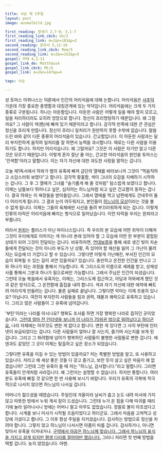 ```yaml
---

title: 사순 제 1주일
layout: post 
image: ausmalbild.jpg

first_reading: 창세기 2,7-9; 3,1-7
first_reading_link_cbck: Gn/2
first_reading_link: m=1&n=101&p=2
second_reading: 로마서 5,12-19
second_reading_link_cbck: Rom/5
second_reading_link: m=2&n=152&p=5
gospel: 마태 4,1-11
gospel_link_de: Matthäus4
gospel_link_cbck: Mt/4
gospel_link: m=2&n=147&p=4

tags: 사순

---
```


성 토마스 아퀴나스는 덕론에서 인간의 어리석음에 대해 논합니다.
어리석음은 <a href="https://maria.catholic.or.kr/dictionary/term/term_view.asp?ctxtIdNum=1432&keyword=%EC%82%AC%EC%B6%94%EB%8D%95&gubun=01">사추덕</a> 가운데
가장 중요한 총명함과 대칭관계에 있는 악덕입니다. 어리석음에는 크게 두 가지 종류로 구분됩니다. 하나는 아둔함입니다.
아둔한 사람은 어떻게 일을 해야 할지 모르고, 일을 처리하더라도 오히려 엉망으로 합니다. 정신이 흐리멍텅하기 때문입니다.
왜 그럴까요? 그 사람이 색(色)에 빠져 있기 때문이라고 합니다.
감각적 만족에 대한 큰 관심은 정신을 흐리게 만듭니다. 정신이 흐리니 일처리가 원만하지 못할 수밖에 없습니다.
말씀 드린 바와 같이 다른 종류의 어리석음이 있습니다. 간교함입니다. 이 아둔한 사람과는 달리 부지런하게 움직여 일처리를 잘 하면서 능력을 과시합니다.
때로는 다른 사람을 이용하기도 합니다. 하지만 어리석습니다. 왜 그럴까요? 그것은 이 사람은 자기만 알고 다른 것은 모르기 때문입니다.
이렇게 혼자 잘난 줄 아는, 간교한 어리석음의 원인을 토마스는 '인색함'이라고 말합니다. 이는 자기 자신에 대한 과도한 사랑을 말하는 겁니다.

오늘 제1독서에서 하와가 뱀의 유혹에 빠져 금단의 열매를 바라보니까 그것이 "먹음직하고 소담스러워 보였다"고 합니다.
감각적 황홀함, 색이 그녀의 오감을 지배하기 시작하는 겁니다. 그 후 그 열매가 그녀를 "슬기롭게 해 줄 것처럼" 탐스럽게 보였다고 합니다.
이제는 남들보다 뛰어나고 싶은, 심지어는 하느님처럼 되고 싶은 간교함이 동하는 겁니다.
결국 하와는 이 욕망들을 받아들입니다. 그래서 열매를 먹고 남편에게도 건네주어 둘 다 어리석게 됩니다. 그 결과 눈이 어두워지고, 본인들이 <a href="https://maria.catholic.or.kr/dictionary/term/term_view.asp?ctxtIdNum=3857&keyword=%EB%AA%A8%EC%83%81&gubun=01">하느님의 모상</a>이라는 것을 볼 수 없게 됩니다. 이제는 그들의 육체에만 시선을 돌려 부끄러워하게 되는 겁니다. 이렇게 인류의 타락은 어리석음에 빠지는 형식으로 일어났습니다. 이런 타락을 우리는 원죄라고 부릅니다.

따라서 <a href="https://maria.catholic.or.kr/dictionary/term/term_view.asp?ctxtIdNum=2667&keyword=%EC%9B%90%EC%A3%84&gubun=01">원죄</a>는 플러스가 아닌 마이너스입니다. 즉 우리의 본 모습에 어떤 죄악이 더해져 그것이 우리에게로 이어지는 게 아니라 본래 있어야 할 그 모습에 어떤 한 부분이 결핍된 상태가 되어
그것이 전달되는 겁니다. 비유하자면, <a href="https://www.easylaw.go.kr/CSP/CnpClsMain.laf?csmSeq=1209&ccfNo=5&cciNo=1&cnpClsNo=1">연대보증</a>을 통해 새로 생긴 빚이 자손들에게 전달되는 것이 아니라 부도가 난 상황,
즉 있어야 할 재산을 잃어 그 가난이 물려지는 모습에 더 가깝다고 할 수 있습니다. 그렇다면 이렇게 가난해진,
부서진 인간의 모습이 회복될 수 있는 길이 과연 있을까요? 있습니다. 충만하고 온전한 인간을 만나고 그와 하나가 되는 과정을 통해서 가능합니다.
즉 그리스도의 이름으로 세례를 받고, 성체성사를 통해서 그분과 하나가 됨으로써만 가능합니다. 그래서 주님은 인간이 되셨습니다.
그런데 오늘 복음에서 유혹자는, 이제는, 그리스도께 접근하고, 아담과 하와에게 했던 것과 같은 방식으로, 그 온전함에 흠집을 내려 합니다.
색과 자기 자신에 대한 애착에 빠트려 어리석게 만들려는 겁니다. 물론 실패로 끝납니다. 그렇다면 악마는 이제 조용히 있나요? 아닙니다.
여전히 부지런히 사람들을 힘과 권력, 재물과 쾌락으로 유혹하고 있습니다. 그리고 많은 사람들이 그 유혹에 넘어갑니다.

'부탄'이라는 나라를 아시나요? 행복도 조사를 하면 가장 행복한 나라로 꼽히던 곳이었습니다. <a href="https://news.koreadaily.com/2022/06/05/society/opinion/20220605154904763.html">그런데 얼마 전 인터넷을 보니까 이 나라가 70위권 밖으로 밀려났다고 하더군요.</a>
나라 자체에는 아무것도 변한 게 없다고 합니다. 변한 게 있다면 그 사이 부탄에 인터넷이 보급되었다는 겁니다. 다른 사람들이 얼마나 잘 사는지, 즐기며 사는지를 보게 된 겁니다.
그리고 그 화려함에 넘어가 행복하던 사람들이 불행한 사람들로 변한 겁니다. 에덴과도 같았던 그 곳이 이제는 탈출하고 싶은 장소가 되었습니다.

그렇다면 유혹을 이길 수 있는 방법이 있을까요? 저는 특별한 방법을 알고, 또 사용하고 있습니다. 저라고 왜 세상 좋은 것들 다 갖고 즐기고, 보란 듯이 살고 싶은 마음이 왜 없겠습니까?
그런데 그런 유혹이 들 때 저는 "하느님, 감사합니다."라고 말합니다. 그러면 유혹들이 안개처럼 사라집니다. 왜 그런지는 설명할 수 없습니다. 하지만 통합니다.
여러분도 유혹에 빠질 것 같으면 한 번 사용해 보시기 바랍니다. 우리가 유혹의 극복에 적극적으로 나서지 않으면 하느님이 나서실 겁니다.

어머니가 젊으셨을 때였습니다. 주일인데 겨울이라 날씨가 춥고 눈도 내려 미사에 가지 않고 따뜻한 방에서 누워 계셔 잠이 드셨습니다.
그런데 누가 온 힘을 다해 따귀를 때리기에 놀라 일어나시니 방에는 어머니 말고 아무도 없었습니다. 정말로 볼이 아프셨다고 합니다.
시계를 보니 미사가 시작될 즈음이었다고 하더군요. 그래서 마음을 고쳐먹고 성당에 가셨다고 합니다. 그 이후 항상 주일을 지키셨습니다.
감사하는 방법으로 정신을 차려야 합니다. 그렇지 않고 하느님이 나서시면 아픔이 따를 겁니다. 감사하거나, 아니면 맞아서 유혹을 이겨내거나.
<a href="https://maria.catholic.or.kr/dictionary/term/term_view.asp?ctxtIdNum=2856&keyword=%EC%94%A8%EB%A6%84&gubun=01">구약에서 야곱은 하느님께 맞습니다. 그래서 하느님의 표식을 가지고 살게 되지만 평생 다리를 절어야만 했습니다.</a>
그러니 저라면 첫 번째 방법을 택할 겁니다. 늦지 않았습니다. 아멘.
